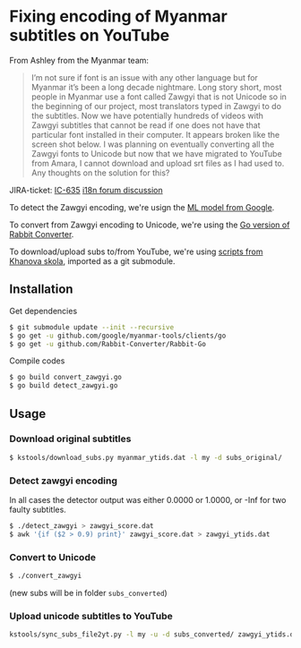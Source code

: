 # Fixing encoding of Myanmar subtitles on YouTube

From Ashley from the Myanmar team:

> I’m not sure if font is an issue with any other language but for Myanmar it’s been a long decade nightmare. Long story short, most people in Myanmar use a font called Zawgyi that is not Unicode so in the beginning of our project, most translators typed in Zawgyi to do the subtitles. Now we have potentially hundreds of videos with Zawgyi subtitles that cannot be read if one does not have that particular font installed in their computer. It appears broken like the screen shot below.
> I was planning on eventually converting all the Zawgyi fonts to Unicode but now that we have migrated to YouTube from Amara, I cannot download and upload srt files as I had used to. Any thoughts on the solution for this?

JIRA-ticket: [IC-635](https://khanacademy.atlassian.net/browse/IC-635)
[i18n forum discussion](https://international-forum.khanacademy.org/t/fixing-encoding-of-locked-subtitles-on-youtube/1697)

To detect the Zawgyi encoding, we're usign the [ML model from Google](https://github.com/google/myanmar-tools).

To convert from Zawgyi encoding to Unicode, we're using the [Go version of Rabbit Converter](https://github.com/Rabbit-Converter/Rabbit-Go).

To download/upload subs to/from YouTube, we're using [scripts from Khanova skola](https://github.com/khanovaskola/kstools), imported as a git submodule.

## Installation

Get dependencies
```bash
$ git submodule update --init --recursive
$ go get -u github.com/google/myanmar-tools/clients/go
$ go get -u github.com/Rabbit-Converter/Rabbit-Go
```
Compile codes
```bash
$ go build convert_zawgyi.go
$ go build detect_zawgyi.go
```
## Usage

### Download original subtitles

```bash
$ kstools/download_subs.py myanmar_ytids.dat -l my -d subs_original/
```

### Detect zawgyi encoding

In all cases the detector output was either 0.0000 or 1.0000, or -Inf for two faulty subtitles.

```bash
$ ./detect_zawgyi > zawgyi_score.dat
$ awk '{if ($2 > 0.9) print}' zawgyi_score.dat > zawgyi_ytids.dat
```

### Convert to Unicode

```bash
$ ./convert_zawgyi
```

(new subs will be in folder `subs_converted`)

### Upload unicode subtitles to YouTube

```bash
kstools/sync_subs_file2yt.py -l my -u -d subs_converted/ zawgyi_ytids.dat
```
